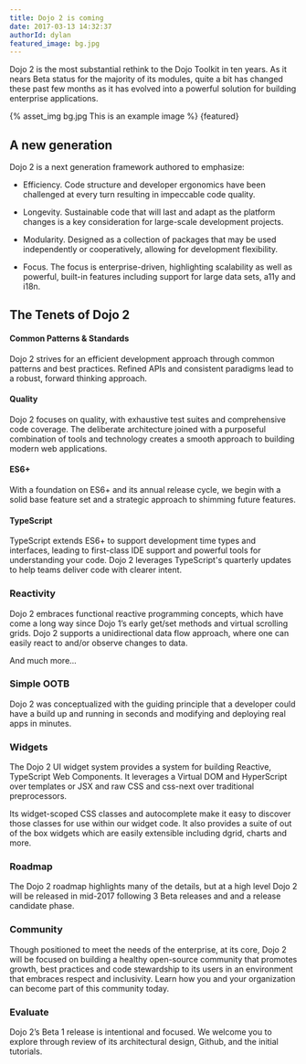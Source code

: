 ```yaml
---
title: Dojo 2 is coming
date: 2017-03-13 14:32:37
authorId: dylan
featured_image: bg.jpg
---
```


Dojo 2 is the most substantial rethink to the Dojo Toolkit in ten years. As it nears Beta status for the majority of its modules, quite a bit has changed these past few months as it has evolved into a powerful solution for building enterprise applications.

{% asset_img bg.jpg This is an example image %}
{featured}

## A new generation

Dojo 2 is a next generation framework authored to emphasize:

* Efficiency.  Code structure and developer ergonomics have been challenged at every turn resulting in impeccable code quality.

* Longevity.  Sustainable code that will last and adapt as the platform changes is a key consideration for large-scale development projects.

* Modularity.  Designed as a collection of packages that may be used independently or cooperatively, allowing for development flexibility.

* Focus. The focus is enterprise-driven, highlighting scalability as well as powerful, built-in features including support for large data sets, a11y and i18n. 

## The Tenets of Dojo 2

#### Common Patterns & Standards
Dojo 2 strives for an efficient development approach through common patterns and best practices. Refined APIs and consistent paradigms lead to a robust, forward thinking approach.

#### Quality

Dojo 2 focuses on quality, with exhaustive test suites and comprehensive code coverage.  The deliberate architecture joined with a purposeful combination of tools and technology creates a smooth approach to building modern web applications.

#### ES6+

With a foundation on ES6+ and its annual release cycle, we begin with a solid base feature set and a strategic approach to shimming future features. 

#### TypeScript

TypeScript extends ES6+ to support development time types and interfaces, leading to first-class IDE support and powerful tools for understanding your code. Dojo 2 leverages TypeScript's quarterly updates to help teams deliver code with clearer intent.

### Reactivity

Dojo 2 embraces functional reactive programming concepts, which have come a long way since Dojo 1’s early get/set methods and virtual scrolling grids. Dojo 2 supports a unidirectional data flow approach, where one can easily react to and/or observe changes to data.

And much more...

### Simple OOTB

Dojo 2 was conceptualized with the guiding principle that a developer could have a build up and running in seconds and modifying and deploying real apps in minutes. 

### Widgets

The Dojo 2 UI widget system provides a system for building Reactive, TypeScript Web Components. It leverages a Virtual DOM and HyperScript over templates or JSX and raw CSS and css-next over traditional preprocessors.

Its widget-scoped CSS classes and autocomplete make it easy to discover those classes for use within our widget code. It also provides a suite of out of the box widgets which are easily extensible including dgrid, charts and more.

### Roadmap

The Dojo 2 roadmap highlights many of the details, but at a high level Dojo 2 will be released in mid-2017 following 3 Beta releases and and a release candidate phase.

### Community

Though positioned to meet the needs of the enterprise, at its core, Dojo 2 will be focused on building a healthy open-source community that promotes growth, best practices and code stewardship to its users in an environment that embraces respect and inclusivity.   Learn how you and your organization can become part of this community today.

### Evaluate

Dojo 2’s Beta 1 release is intentional and focused.  We welcome you to explore through review of its architectural design, Github, and the initial tutorials.   